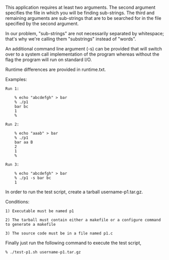 This application requires at least two arguments. The second argument specifies the file in which you will be finding sub-strings. The third and remaining arguments are sub-strings that are to be searched for in the file specified by the second argument.

In our problem, "sub-strings" are not necessarily separated by whitespace; that's why we're calling them "substrings" instead of "words".

An additional command line argument (-s) can be provided that will switch over to a system call implementation of the program whereas without the flag the program will run on standard I/O.

Runtime differences are provided in runtime.txt.



Examples:

	Run 1:

		% echo "abcdefgh" > bar
		% ./p1
		bar bc
		1
		%

	Run 2:

		% echo "aaab" > bar
		% ./p1
		bar aa B
		2
		1
		%

	Run 3:

		% echo "abcdefgh" > bar
		% ./p1 -s bar bc
		1


In order to run the test script, create a tarball username-p1.tar.gz.

Conditions:
	
	1) Executable must be named p1
	
	2) The tarball must contain either a makefile or a configure command to generate a makefile
	
	3) The source code must be in a file named p1.c

Finally just run the following command to execute the test script,

	% ./test-p1.sh username-p1.tar.gz
